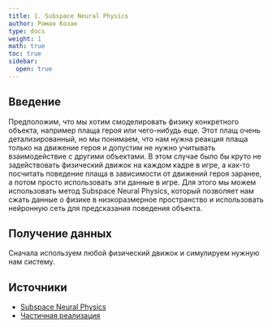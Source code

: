 ```yaml
---
title: 1. Subspace Neural Physics
author: Роман Козак
type: docs
weight: 1
math: true
toc: true
sidebar:
  open: true
---
```



## Введение
Предположим, что мы хотим смоделировать физику конкретного объекта, например плаща героя или чего-нибудь еще. Этот плащ очень детализированный, но мы понимаем, что нам нужна реакция плаща только на движение героя и допустим не нужно учитывать взаимодействие с другими объектами.
В этом случае было бы круто не задействовать физический движок на каждом кадре в игре, а как-то посчитать поведение плаща в зависимости от движений героя заранее, а потом просто использовать эти данные в игре.
Для этого мы можем использовать метод Subspace Neural Physics, который позволяет нам сжать данные о физике в низкоразмерное пространство и использовать нейронную сеть для предсказания поведения объекта.

## Получение данных
Сначала используем любой физический движок и симулируем нужную нам систему. 






## Источники
- [Subspace Neural Physics](https://theorangeduck.com/media/uploads/other_stuff/deep-cloth-paper.pdf)
- [Частичная реализация](https://github.com/sutongkui/SubPhysics/tree/master)
